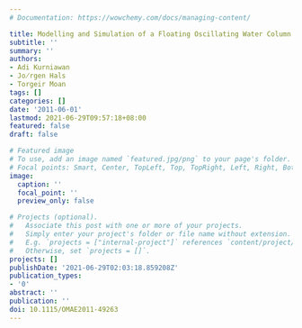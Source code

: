 ```yaml
---
# Documentation: https://wowchemy.com/docs/managing-content/

title: Modelling and Simulation of a Floating Oscillating Water Column
subtitle: ''
summary: ''
authors:
- Adi Kurniawan
- Jo̸rgen Hals
- Torgeir Moan
tags: []
categories: []
date: '2011-06-01'
lastmod: 2021-06-29T09:57:18+08:00
featured: false
draft: false

# Featured image
# To use, add an image named `featured.jpg/png` to your page's folder.
# Focal points: Smart, Center, TopLeft, Top, TopRight, Left, Right, BottomLeft, Bottom, BottomRight.
image:
  caption: ''
  focal_point: ''
  preview_only: false

# Projects (optional).
#   Associate this post with one or more of your projects.
#   Simply enter your project's folder or file name without extension.
#   E.g. `projects = ["internal-project"]` references `content/project/deep-learning/index.md`.
#   Otherwise, set `projects = []`.
projects: []
publishDate: '2021-06-29T02:03:18.859208Z'
publication_types:
- '0'
abstract: ''
publication: ''
doi: 10.1115/OMAE2011-49263
---
```

